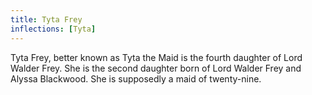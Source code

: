 ```yaml
---
title: Tyta Frey
inflections: [Tyta]
---
```


Tyta Frey, better known as Tyta the Maid is the fourth daughter of Lord Walder Frey. She is the second daughter born of Lord Walder Frey and Alyssa Blackwood. She is supposedly a maid of twenty-nine. 


